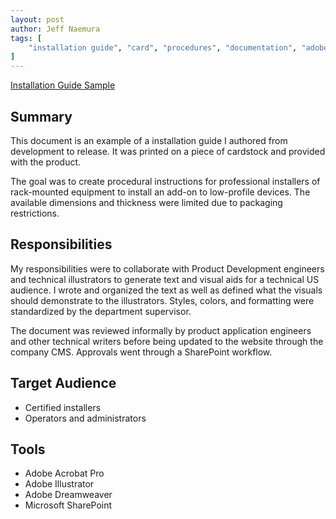 ```yaml
---
layout: post
author: Jeff Naemura
tags: [
    "installation guide", "card", "procedures", "documentation", "adobe", "indesign"
]
---
```


[Installation Guide Sample](images/68-2160-01_A.pdf)

## Summary

This document is an example of a installation guide I authored from development to release. It was printed on a piece of cardstock and provided with the product.

The goal was to create procedural instructions for professional installers of rack-mounted equipment to install an add-on to low-profile devices. The available dimensions and thickness were limited due to packaging restrictions.

## Responsibilities

My responsibilities were to collaborate with Product Development engineers and technical illustrators to generate text and visual aids for a technical US audience. I wrote and organized the text as well as defined what the visuals should demonstrate to the illustrators. Styles, colors, and formatting were standardized by the department supervisor.

The document was reviewed informally by product application engineers and other technical writers before being updated to the website through the company CMS. Approvals went through a SharePoint workflow.

## Target Audience

* Certified installers
* Operators and administrators

## Tools

* Adobe Acrobat Pro
* Adobe Illustrator
* Adobe Dreamweaver
* Microsoft SharePoint

